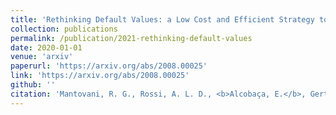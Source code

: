 ```yaml
---
title: 'Rethinking Default Values: a Low Cost and Efficient Strategy to Define Hyperparameters'
collection: publications
permalink: /publication/2021-rethinking-default-values
date: 2020-01-01
venue: 'arxiv'
paperurl: 'https://arxiv.org/abs/2008.00025'
link: 'https://arxiv.org/abs/2008.00025'
github: ''
citation: 'Mantovani, R. G., Rossi, A. L. D., <b>Alcobaça, E.</b>, Gertrudes, J. C., Junior, S. B., & de Carvalho, A. C. P. D. L. F. (2020). <i>Rethinking Default Values: a Low Cost and Efficient Strategy to Define Hyperparameters</i>. arXiv preprint arXiv:2008.00025.'
---
```

